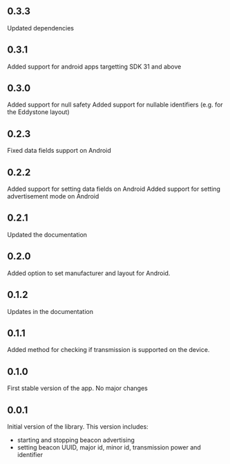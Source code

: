 ## 0.3.3
Updated dependencies

## 0.3.1

Added support for android apps targetting SDK 31 and above

## 0.3.0

Added support for null safety
Added support for nullable identifiers (e.g. for the Eddystone layout)

## 0.2.3

Fixed data fields support on Android

## 0.2.2

Added support for setting data fields on Android
Added support for setting advertisement mode on Android

## 0.2.1

Updated the documentation

## 0.2.0

Added option to set manufacturer and layout for Android. 


## 0.1.2

Updates in the documentation


## 0.1.1

Added method for checking if transmission is supported on the device.


## 0.1.0

First stable version of the app. No major changes


## 0.0.1

Initial version of the library. This version includes:
* starting and stopping beacon advertising
* setting beacon UUID, major id, minor id, transmission power and identifier 
